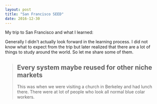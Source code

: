```yaml
---
layout: post
title: "San Francisco SEED"
date: 2016-12-30
---
```


My trip to San Francisco and what I learned:


Generally I didn't actually look forward in the learning process. I did not know what to expect from the trip but later realized that there are a lot of things to study around the world. So let me share some of them.

   >## Every system maybe reused for other niche markets
   > This was when we were visiting a church in Berkeley and had lunch there. There were at lot of people
   who look all normal blue colar workers. 
